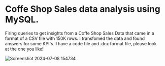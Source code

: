 
# Coffe Shop Sales data analysis using MySQL.

Firing queries to get insights from a Coffe Shop Sales Data that came in a format of a CSV file with 150K rows. I transfomed the data and found answers for some KPI's.
I have a code file and  .dox format file, please look at the one you like!

![Screenshot 2024-07-08 154734](https://github.com/boprosv/BP-portfolio/assets/118841138/62717ba0-5cf0-4002-9c08-3337134532ed)



